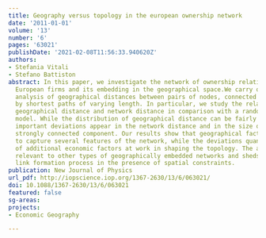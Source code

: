 ```yaml
---
title: Geography versus topology in the european ownership network
date: '2011-01-01'
volume: '13'
number: '6'
pages: '63021'
publishDate: '2021-02-08T11:56:33.940620Z'
authors:
- Stefania Vitali
- Stefano Battiston
abstract: In this paper, we investigate the network of ownership relationships among
  European firms and its embedding in the geographical space.We carry out a detailed
  analysis of geographical distances between pairs of nodes, connected by edges or
  by shortest paths of varying length. In particular, we study the relation between
  geographical distance and network distance in comparison with a random spatial network
  model. While the distribution of geographical distance can be fairly well reproduced,
  important deviations appear in the network distance and in the size of the largest
  strongly connected component. Our results show that geographical factors allow us
  to capture several features of the network, while the deviations quantify the effect
  of additional economic factors at work in shaping the topology. The analysis is
  relevant to other types of geographically embedded networks and sheds light on the
  link formation process in the presence of spatial constraints.
publication: New Journal of Physics
url_pdf: http://iopscience.iop.org/1367-2630/13/6/063021/
doi: 10.1088/1367-2630/13/6/063021
featured: false
sg-areas:
projects:
- Economic Geography

---
```

